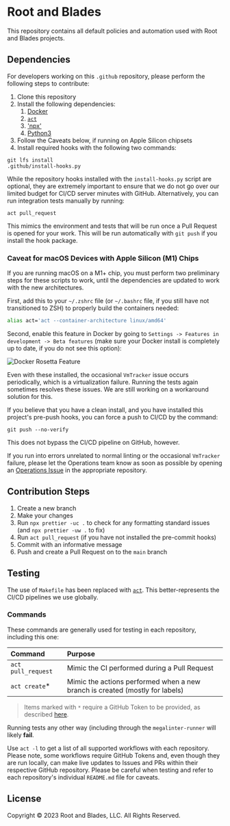 # Root and Blades

This repository contains all default policies and automation used with Root and Blades projects.

## Dependencies

For developers working on this `.github` repository, please perform the following steps to contribute:

1. Clone this repository
2. Install the following dependencies:
   1. [Docker][docker]
   2. [`act`][act]
   3. ['npx'][npx]
   4. [Python3][python]
3. Follow the Caveats below, if running on Apple Silicon chipsets
4. Install required hooks with the following two commands:

```shell
git lfs install
.github/install-hooks.py
```

While the repository hooks installed with the `install-hooks.py` script are optional, they are extremely important to
ensure that we do not go over our limited budget for CI/CD server minutes with GitHub. Alternatively, you can run
integration tests manually by running:

```shell
act pull_request
```

This mimics the environment and tests that will be run once a Pull Request is opened for your work. This will be run
automatically with `git push` if you install the hook package.

### Caveat for macOS Devices with Apple Silicon (M1) Chips

If you are running macOS on a M1+ chip, you must perform two preliminary steps for these scripts to work, until the
dependencies are updated to work with the new architectures.

First, add this to your `~/.zshrc` file (or `~/.bashrc` file, if you still have not transitioned to ZSH) to properly
build the containers needed:

```zsh
alias act='act --container-architecture linux/amd64'
```

Second, enable this feature in Docker by going to `Settings -> Features in development -> Beta features` (make sure your
Docker install is completely up to date, if you do not see this option):

![Docker Rosetta Feature][docker-rosetta]

Even with these installed, the occasional `VmTracker` issue occurs periodically, which is a virtualization failure.
Running the tests again sometimes resolves these issues. We are still working on a workaround solution for this.

If you believe that you have a clean install, and you have installed this project's pre-push hooks, you can force a push
to CI/CD by the command:

```shell
git push --no-verify
```

This does not bypass the CI/CD pipeline on GitHub, however.

If you run into errors unrelated to normal linting or the occasional `VmTracker` failure, please let the Operations team
know as soon as possible by opening an [Operations Issue][ops-issue] in the appropriate repository.

## Contribution Steps

1. Create a new branch
2. Make your changes
3. Run `npx prettier -uc .` to check for any formatting standard issues (and `npx prettier -uw .` to fix)
4. Run `act pull_request` (if you have not installed the pre-commit hooks)
5. Commit with an informative message
6. Push and create a Pull Request on to the `main` branch

## Testing

The use of `Makefile` has been replaced with [`act`][act]. This better-represents the CI/CD pipelines we use globally.

### Commands

These commands are generally used for testing in each repository, including this one:

| Command            | Purpose                                                                      |
| :----------------- | :--------------------------------------------------------------------------- |
| `act pull_request` | Mimic the CI performed during a Pull Request                                 |
| `act create`\*     | Mimic the actions performed when a new branch is created (mostly for labels) |

> Items marked with `*` require a GitHub Token to be provided, as described [here][act-token].

Running tests any other way (including through the `megalinter-runner` will likely **fail**.

Use `act -l` to get a list of all supported workflows with each repository. Please note, some workflows require GitHub
Tokens and, even though they are run locally, can make live updates to Issues and PRs within their respective GitHub
repository. Please be careful when testing and refer to each repository's individual `README.md` file for caveats.

## License

Copyright &copy; 2023 Root and Blades, LLC. All Rights Reserved.

<!-- Link Repository -->

[act]: https://github.com/nektos/act
[act-token]: https://github.com/nektos/act#github_token
[docker]: https://docker.com
[docker-rosetta]: img/macos-m1-docker-settings.png
[npx]: https://www.npmjs.com/package/npx
[ops-issue]: https://github.com/root-and-blades/.github/issues/new/choose
[python]: https://www.python.org/downloads/
